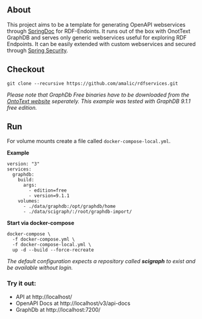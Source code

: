 ## About
This project aims to be a template for generating OpenAPI webservices through [SpringDoc](https://github.com/springdoc/springdoc-openapi) for RDF-Endoints. It runs out of the box with OnotText GraphDB and serves only generic webservices useful for exploring RDF Endpoints. It can be easily extended with custom webservices and secured through [Spring Security](https://spring.io/guides/gs/securing-web/).
## Checkout
```
git clone --recursive https://github.com/amalic/rdfservices.git
```
*Please note that GraphDb Free binaries have to be downloaded from the [OntoText website](https://www.ontotext.com/products/graphdb/graphdb-free/) seperately. This example was tested with GraphDB 9.1.1 free edition.*
## Run
For volume mounts create a file called `docker-compose-local.yml`.

**Example**
```
version: "3"
services:
  graphdb:
    build:
      args:
        - edition=free
        - version=9.1.1
    volumes:
      - ./data/graphdb:/opt/graphdb/home
      - ./data/scigraph/:/root/graphdb-import/
```
**Start via docker-compose**
```
docker-compose \
  -f docker-compose.yml \
  -f docker-compose-local.yml \
  up -d --build --force-recreate
```
*The default configuration expects a repository called **scigraph** to exist and be available without login.*

### Try it out: 
- API at http://localhost/
- OpenAPI Docs at http://localhost/v3/api-docs
- GraphDb at http://localhost:7200/
